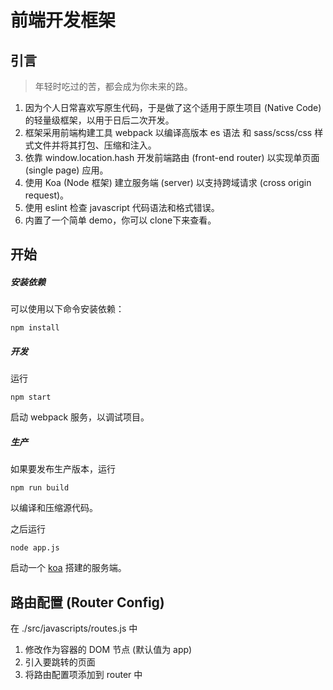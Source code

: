 # 前端开发框架

## 引言

> 年轻时吃过的苦，都会成为你未来的路。

1. 因为个人日常喜欢写原生代码，于是做了这个适用于原生项目 (Native Code) 的轻量级框架，以用于日后二次开发。
2. 框架采用前端构建工具 webpack 以编译高版本 es 语法 和 sass/scss/css 样式文件并将其打包、压缩和注入。
3. 依靠 window.location.hash 开发前端路由 (front-end router) 以实现单页面 (single page) 应用。
4. 使用 Koa (Node 框架) 建立服务端 (server) 以支持跨域请求 (cross origin request)。
5. 使用 eslint 检查 javascript 代码语法和格式错误。
6. 内置了一个简单 demo，你可以 clone下来查看。

## 开始

##### 安装依赖

可以使用以下命令安装依赖：

```
npm install
```

##### 开发

运行

```
npm start
```

启动 webpack 服务，以调试项目。

##### 生产

如果要发布生产版本，运行

```
npm run build
```

以编译和压缩源代码。

之后运行

```
node app.js
```

启动一个 [koa](https://github.com/koajs/koa) 搭建的服务端。

## 路由配置 (Router Config)

在 ./src/javascripts/routes.js 中

1. 修改作为容器的 DOM 节点 (默认值为 app)
2. 引入要跳转的页面
3. 将路由配置项添加到 router 中

####  
